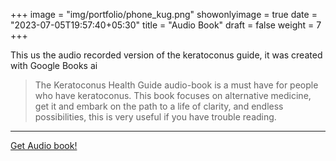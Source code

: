 +++
image = "img/portfolio/phone_kug.png"
showonlyimage = true
date = "2023-07-05T19:57:40+05:30"
title = "Audio Book"
draft = false
weight = 7
+++

This us the audio recorded version of the keratoconus guide, it was created with Google Books ai

<!--more-->

>The Keratoconus Health Guide audio-book is a must have for people who have keratoconus. This book focuses on alternative medicine, get it and embark on the path to a life of clarity, and endless possibilities, this is very useful if you have trouble reading.

---

[Get Audio book!](https://shop.heribertorangel.com/b/TH5mN) 